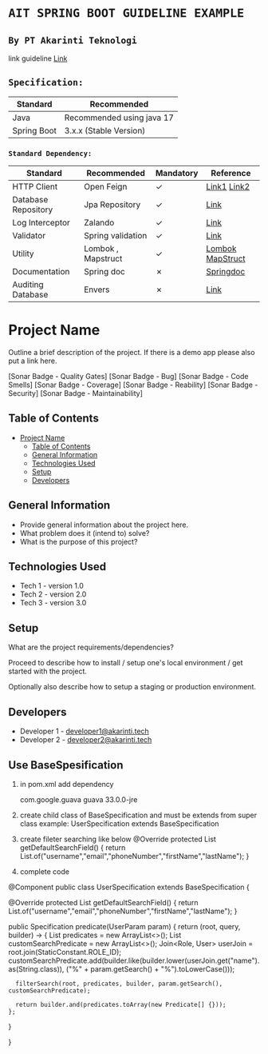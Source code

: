 [//]: # (DELETE WHEN CREATE PROJECT ==============)

# `AIT SPRING BOOT GUIDELINE EXAMPLE`
## `By PT Akarinti Teknologi`

link guideline [Link](https://pt-akar-inti-teknologi.github.io/techstack/java)

## `Specification:`


Standard | Recommended 
---|--- 
Java | Recommended using java 17
Spring Boot | 3.x.x (Stable Version)

### `Standard Dependency:`
Standard | Recommended        | Mandatory | Reference
---|--------------------| --- | ---
HTTP Client | Open Feign         | &check;| [Link1](https://cloud.spring.io/spring-cloud-openfeign) [Link2](https://www.baeldung.com/spring-cloud-openfeign)
Database Repository | Jpa Repository     | &check;| [Link](https://docs.spring.io/spring-data/jpa/docs/current/reference/html/#jpa.repositories)
Log Interceptor| Zalando            | &check;|[Link](https://github.com/zalando/logbook)
Validator| Spring validation  | &check;|[Link](https://www.baeldung.com/spring-boot-bean-validation)
Utility | Lombok , Mapstruct | &check;| [Lombok](https://projectlombok.org/) [MapStruct](https://stackabuse.com/guide-to-mapstruct-in-java-advanced-mapping-library/)
Documentation| Spring doc         | &cross;|[Springdoc](https://springdoc.org)
Auditing Database| Envers             | &cross;| [Link](https://hibernate.org/orm/envers/)

[//]: # (DELETE WHEN CREATE PROJECT ==============)

# Project Name

Outline a brief description of the project. If there is a demo app please also put a link here.

[Sonar Badge - Quality Gates] [Sonar Badge - Bug] [Sonar Badge - Code Smells] [Sonar Badge - Coverage] [Sonar Badge - Reability] [Sonar Badge - Security] [Sonar Badge - Maintainability]

## Table of Contents
- [Project Name](#project-name)
    - [Table of Contents](#table-of-contents)
    - [General Information](#general-information)
    - [Technologies Used](#technologies-used)
    - [Setup](#setup)
    - [Developers](#developers)

## General Information
- Provide general information about the project here.
- What problem does it (intend to) solve?
- What is the purpose of this project?


## Technologies Used
- Tech 1 - version 1.0
- Tech 2 - version 2.0
- Tech 3 - version 3.0

## Setup

What are the project requirements/dependencies?

Proceed to describe how to install / setup one's local environment / get started with the project.

Optionally also describe how to setup a staging or production environment.

## Developers

- Developer 1 - [developer1@akarinti.tech](mailto:developer1@akarinti.tech)
- Developer 2 - [developer2@akarinti.tech](mailto:developer2@akarinti.tech)

## Use BaseSpesification


1. in pom.xml add dependency

	 <dependency>
            <groupId>com.google.guava</groupId>
            <artifactId>guava</artifactId>
            <version>33.0.0-jre</version>
        </dependency>

2. create child class of BaseSpecification and must be extends from super class
	example: UserSpecification extends BaseSpecification

3. create fileter searching like below
	 @Override
  	 protected List<String> getDefaultSearchField() {
    		return List.of("username","email","phoneNumber","firstName","lastName");
  	}

4. complete code

	

@Component
public class UserSpecification extends BaseSpecification {

  @Override
  protected List<String> getDefaultSearchField() {
    return List.of("username","email","phoneNumber","firstName","lastName");
  }

  public Specification<User> predicate(UserParam param) {
    return (root, query, builder) -> {
      List<Predicate> predicates = new ArrayList<>();
      List<Predicate> customSearchPredicate = new ArrayList<>();
      Join<Role, User> userJoin = root.join(StaticConstant.ROLE_ID); 
      customSearchPredicate.add(builder.like(builder.lower(userJoin.get("name").as(String.class)),
				("%" + param.getSearch() + "%").toLowerCase()));

      filterSearch(root, predicates, builder, param.getSearch(), customSearchPredicate);

      return builder.and(predicates.toArray(new Predicate[] {}));
    };
  }
 
}



